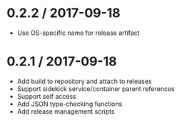 
0.2.2 / 2017-09-18
==================

  * Use OS-specific name for release artifact

0.2.1 / 2017-09-18
==================

  * Add build to repository and attach to releases
  * Support sidekick service/container parent references
  * Support self access
  * Add JSON type-checking functions
  * Add release management scripts
